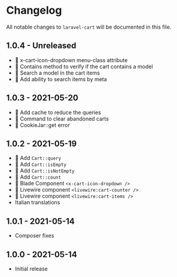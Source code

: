 # Changelog

All notable changes to `laravel-cart` will be documented in this file.

## 1.0.4 - Unreleased
- 💅 x-cart-icon-dropdown menu-class attribute
- 💅 Contains method to verify if the cart contains a model
- 💅 Search a model in the cart items
- 💅 Add ability to search items by meta

## 1.0.3 - 2021-05-20
- 💅 Add cache to reduce the queries
- 💅 Command to clear abandoned carts
- 🐛 CookieJar::get error

## 1.0.2 - 2021-05-19 
- 💅 Add `Cart::query`
- 💅 Add `Cart::isEmpty`
- 💅 Add `Cart::isNotEmpty`
- 💅 Add `Cart::count`
- 💅 Blade Component `<x-cart-icon-dropdown />`
- 💅 Livewire component `<livewire:cart-counter />`
- 💅 Livewire component `<livewire:cart-items />`
- Italian translations

## 1.0.1 - 2021-05-14
- Composer fixes

## 1.0.0 - 2021-05-14
- Initial release

